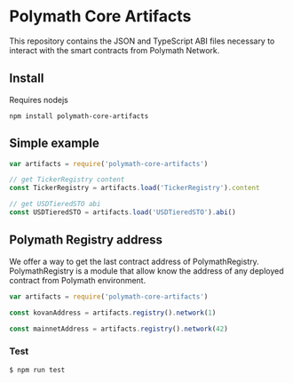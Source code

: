 # Polymath Core Artifacts

This repository contains the JSON and TypeScript ABI files necessary to interact with the smart contracts from Polymath Network.

## Install

Requires nodejs

    npm install polymath-core-artifacts

## Simple example

```js
var artifacts = require('polymath-core-artifacts')

// get TickerRegistry content
const TickerRegistry = artifacts.load('TickerRegistry').content

// get USDTieredSTO abi
const USDTieredSTO = artifacts.load('USDTieredSTO').abi()
```

## Polymath Registry address

We offer a way to get the last contract address of PolymathRegistry.
PolymathRegistry is a module that allow know the address of any deployed contract from Polymath environment.

```js
var artifacts = require('polymath-core-artifacts')

const kovanAddress = artifacts.registry().network(1)

const mainnetAddress = artifacts.registry().network(42)
```

### Test

```js
$ npm run test
```